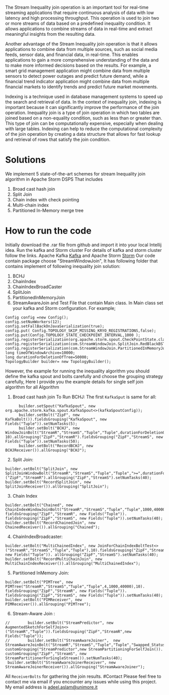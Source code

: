 The Stream Inequality join operation is an important tool for real-time streaming applications that require continuous analysis of data with low latency and high processing throughput. This operation is used to join two or more streams of data based on a predefined inequality condition. It allows applications to combine streams of data in real-time and extract meaningful insights from the resulting data.

Another advantage of the Stream Inequality join operation is that it allows applications to combine data from multiple sources, such as social media feeds, sensor data, and financial data, in real-time. This enables applications to gain a more comprehensive understanding of the data and to make more informed decisions based on the results. For example, a smart grid management application might combine data from multiple sensors to detect power outages and predict future demand, while a financial trend indicator application might combine data from multiple financial markets to identify trends and predict future market movements.

Indexing is a technique used in database management systems to speed up the search and retrieval of data. In the context of inequality join, indexing is important because it can significantly improve the performance of the join operation. Inequality join is a type of join operation in which two tables are joined based on a non-equality condition, such as less than or greater than. This type of join can be computationally expensive, especially when dealing with large tables. Indexing can help to reduce the computational complexity of the join operation by creating a data structure that allows for fast lookup and retrieval of rows that satisfy the join condition.

# Solutions
We implement 5 state-of-the-art schemes for stream Inequality join algorithm in Apache Storm DSPS That includes
1. Broad cast hash join
2. Split Join
3. Chain index with check pointing
4. Multi-chain index 
5. Partitioned In-Memory merge tree
# How to run the code
Initially download the .rar file from github and import it into your local Intellij idea.
Run the kafka and Storm cluster For details of kafka and storm cluster follow the links. Apache Kafka [Kafka](https://kafka.apache.org/) and Apache Storm [Storm](https://storm.apache.org/)
Our code contain package choose "StreamWindowJoin", It has following folder that contains implement of following inequality join solution: 
1. BCHJ
2. ChainIndex
3. ChainIndexBroadCaster
4. SplitJoin
5. PartitionedInMemoryJoin
6. StreamAwareJoin
and Test File that contain Main class. In Main class set your kafka and Storm configuration. For example;

```
Config config =new Config();
config.setNumWorkers(12);
config.setFallBackOnJavaSerialization(true);
config.put( Config.TOPOLOGY_SKIP_MISSING_KRYO_REGISTRATIONS,false);
config.put(Config.TOPOLOGY_STATE_CHECKPOINT_INTERVAL,1000 );
config.registerSerialization(org.apache.storm.spout.CheckPointState.class);
config.registerSerialization(com.StreamWindowJoin.SplitJoin.RedBlackBST.class);
config.registerSerialization(com.StreamWindowJoin.PartitionedInMemoryJoin.BPlusTree.class);
long timeOfWindowArchive=10000;
long durationForDeletionOfTree=50000;
TopologyBuilder builder= new TopologyBuilder();
```
However, the example for running the inequality algorithm you should define the kafka spout and bolts carefully and choose the grouping strategy carefully, 
Here I provide you the example details for single self join algorithm for all Algorithm
1. Broad cast hash join
To Run BCHJ: The first `KafkaSput` is same for all:
```
      builder.setSpout("KafkaSpout", new org.apache.storm.kafka.spout.KafkaSpout<>(kafkaSpoutConfig));
      builder.setBolt("ZipF", new KafkaBolt()).fieldsGrouping("KafkaSpout", new Fields("Tuple")).setNumTasks(5);
      builder.setBolt("BCHJ", new WindowJoinBolt("StreamR","StreamS","Tuple","Tuple",durationForDeletionOfTree,">="), 10).allGrouping("ZipF","StreamR").fieldsGrouping("ZipF","StreamS", new Fields("Tuple")).setNumTasks(50);
      builder.setBolt("RecordBCHJ", new BCHJReceiver()).allGrouping("BCHJ");
```
2. Split Join:
```
builder.setBolt("SplitJoin", new SplitJoinWindowBolt("StreamR","StreamS","Tuple","Tuple",">=",durationForDeletionOfTree),10).shuffleGrouping ("ZipF","StreamR").allGrouping("ZipF","StreamS").setNumTasks(40);
builder.setBolt("RecordSplitJoin", new SplitJoinReceiver()).allGrouping("SplitJoin");
```
3. Chain Index
```
builder.setBolt("Chained", new ChainIndexWindowJoinBolt("StreamR","StreamS","Tuple","Tuple",1000,40000,">="),10).
fieldsGrouping("ZipF","StreamR", new Fields("Tuple")).
fieldsGrouping("ZipF","StreamS", new Fields("Tuple")).setNumTasks(40);  builder.setBolt("RecordChainedJoin", new ChainedReceiver()).allGrouping("Chained");
```
4. ChainIndexBroadcaster:
```
builder.setBolt("MultiChainedIndex", new JoinForChainIndexBoltTest<>("StreamR","StreamS","Tuple","Tuple"),10).fieldsGrouping("ZipF","StreamR", new Fields("Tuple")). allGrouping("ZipF","StreamS").setNumTasks(40);
builder.setBolt("RecordMultiChainJoin", new MultiChainIndexReceiver()).allGrouping("MultiChainedIndex");
```
5. Partitioned InMemory Join:
```
builder.setBolt("PIMTree", new PIMTree("StreamR","StreamS","Tuple","Tuple",4,1000,40000),10). fieldsGrouping("ZipF","StreamR", new Fields("Tuple")). fieldsGrouping("ZipF","StreamS", new Fields("Tuple")).setNumTasks(40);
builder.setBolt("PIMReceiver", new PIMReceiver()).allGrouping("PIMTree");
```
6. Stream-Aware Join :
```
//        builder.setBolt("StreamPredictor", new AugmentedSketchForSelfJoin<>("StreamR","Tuple")).fieldsGrouping("ZipF","StreamR",new Fields("Tuple"));
//        builder.setBolt("StreamAwareJoiner",  new StreamAwareJoinBolt("StreamR","StreamS","Tuple","Tuple","Swapped_Status",4,timeOfWindowArchive,durationForDeletionOfTree,">="),10).             customGrouping("StreamPredictor",new StreamPartitioningForSelfJoin()).
customGrouping("ZipF","StreamS", new StreamPartitionerForSingleStream()).setNumTasks(40);
 builder.setBolt("StreamAwareJoinerReceiver", new StreamAwareJoinerReceiver()).allGrouping("StreamAwareJoiner");
```
All `ReceiverBolts` for gathering the join results.
#Contact
Please feel free to contact me via email if you encounter any issues while using this project. My email address is <a href="adeel.aslam@unimore.it">adeel.aslam@unimore.it</a>
